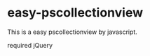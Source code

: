 easy-pscollectionview
=====================

This is a easy pscollectionview by javascript.


required jQuery

<script type="text/javascript" src="pscollection.js"></script>

<div id="id_for_your_div"></div>
<script type="text/javascript">

var pscollection = new PSCollection(4,180); // cols = 4,   width=180 per cell
pscollection.show($("#id_for_your_div"));


pscollection.appendCell(.....);

</script>
